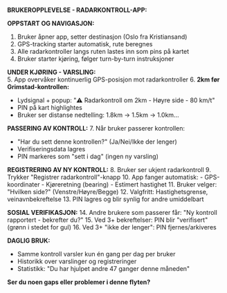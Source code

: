 **BRUKEROPPLEVELSE - RADARKONTROLL-APP:**

**OPPSTART OG NAVIGASJON:**
1. Bruker åpner app, setter destinasjon (Oslo fra Kristiansand)
2. GPS-tracking starter automatisk, rute beregnes
3. Alle radarkontroller langs ruten lastes inn som pins på kartet
4. Bruker starter kjøring, følger turn-by-turn instruksjoner

**UNDER KJØRING - VARSLING:**  
5. App overvåker kontinuerlig GPS-posisjon mot radarkontroller
6. **2km før Grimstad-kontrollen:**  
   - Lydsignal + popup: "⚠️ Radarkontroll om 2km - Høyre side - 80 km/t"
   - PIN på kart highlightes
   - Bruker ser distanse nedtelling: 1.8km → 1.5km → 1.0km...

**PASSERING AV KONTROLL:**
7. Når bruker passerer kontrollen:
   - "Har du sett denne kontrollen?" (Ja/Nei/Ikke der lenger)
   - Verifiseringsdata lagres
   - PIN markeres som "sett i dag" (ingen ny varsling)

**REGISTRERING AV NY KONTROLL:**
8. Bruker ser ukjent radarkontroll
9. Trykker "Registrer radarkontroll"-knapp
10. App fanger automatisk:
    - GPS-koordinater
    - Kjøreretning (bearing)
    - Estimert hastighet
11. Bruker velger: "Hvilken side?" (Venstre/Høyre/Begge)
12. Valgfritt: Hastighetsgrense, veinavnbekreftelse
13. PIN lagres og blir synlig for andre umiddelbart

**SOSIAL VERIFIKASJON:**
14. Andre brukere som passerer får: "Ny kontroll rapportert - bekrefter du?" 
15. Ved 3+ bekreftelser: PIN blir "verifisert" (grønn i stedet for gul)
16. Ved 3+ "ikke der lenger": PIN fjernes/arkiveres

**DAGLIG BRUK:**
- Samme kontroll varsler kun én gang per dag per bruker
- Historikk over varslinger og registreringer
- Statistikk: "Du har hjulpet andre 47 ganger denne måneden"

**Ser du noen gaps eller problemer i denne flyten?**